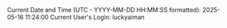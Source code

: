 Current Date and Time (UTC - YYYY-MM-DD HH:MM:SS formatted): 2025-05-16 11:24:00
Current User's Login: luckyaiman
